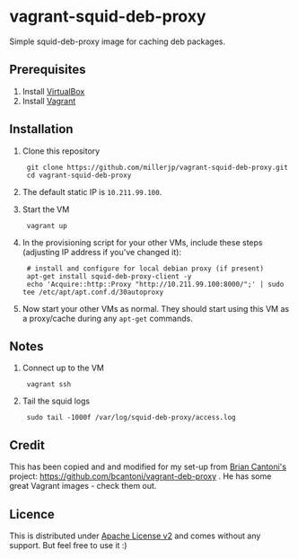 vagrant-squid-deb-proxy
=======================

Simple squid-deb-proxy image for caching deb packages.

## Prerequisites

1. Install [VirtualBox](https://www.virtualbox.org/wiki/Downloads)
1. Install [Vagrant](https://www.vagrantup.com/downloads)


## Installation

1. Clone this repository

        git clone https://github.com/millerjp/vagrant-squid-deb-proxy.git
        cd vagrant-squid-deb-proxy

1. The default static IP is `10.211.99.100`.

1. Start the VM

        vagrant up

1. In the provisioning script for your other VMs, include these steps (adjusting IP address if you've changed it):

        # install and configure for local debian proxy (if present)
        apt-get install squid-deb-proxy-client -y
        echo 'Acquire::http::Proxy "http://10.211.99.100:8000/";' | sudo tee /etc/apt/apt.conf.d/30autoproxy
		

1. Now start your other VMs as normal. They should start using this VM as a proxy/cache during any `apt-get` commands.

## Notes
1. Connect up to the VM

        vagrant ssh

1. Tail the squid logs

        sudo tail -1000f /var/log/squid-deb-proxy/access.log
	


## Credit

This has been copied and and modified for my set-up from [Brian Cantoni's](https://github.com/bcantoni) project: https://github.com/bcantoni/vagrant-deb-proxy . He has some great Vagrant images - check them out.

## Licence

This is distributed under [Apache License v2](./LICENCE) and comes without any support. But feel free to use it :)
